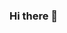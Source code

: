 ### Hi there 👋

<!--
**RakeshAnbazhagan/RakeshAnbazhagan** is a ✨ _special_ ✨ repository because its `README.md` (this file) appears on your GitHub profile.

Here are some ideas to get you started:

- 🌱 I’m currently learning DataScience
- 👯 I’m looking to collaborate on Projects
- 💬 Ask me about Public Health & Epidemiology
- 📫 How to reach me: [(Twitter - @RakeshAnbazhag1) https://twitter.com/RakeshAnbazhag1]
- 😄 Pronouns: He/His
-->
